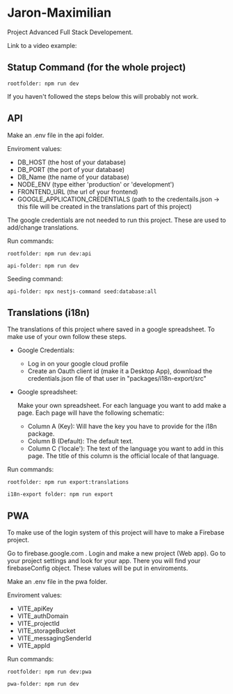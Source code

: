 # Jaron-Maximilian
Project Advanced Full Stack Developement.

Link to a video example:

## Statup Command (for the whole project)

    rootfolder: npm run dev

If you haven't followed the steps below this will probably not work.

## API

Make an .env file in the api folder.

Enviroment values:

- DB_HOST (the host of your database)
- DB_PORT (the port of your database)
- DB_Name  (the name of your database)
- NODE_ENV  (type either 'production' or 'development')
- FRONTEND_URL (the url of your frontend)
- GOOGLE_APPLICATION_CREDENTIALS (path to the credentails.json -> this file will be created in the translations part of this project)

The google credentials are not needed to run this project. These are used to add/change translations.

Run commands:

    rootfolder: npm run dev:api

    api-folder: npm run dev

Seeding command:

    api-folder: npx nestjs-command seed:database:all

## Translations (i18n)

The translations of this project where saved in a google spreadsheet. To make use of your own follow these steps.

- Google Credentials:

    - Log in on your google cloud profile
    - Create an Oauth client id (make it a Desktop App), download the credentials.json file of that user
      in "packages/i18n-export/src"
    
- Google spreadsheet:
    
    Make your own spreadsheet. For each language you want to add make a page. Each page will have the following schematic:
    - Column A (Key): Will have the key you have to provide for the i18n package.
    - Column B (Default): The default text.
    - Column C ('locale'): The text of the language you want to add in this page. The title of this column is the official locale of that language.

Run commands: 

    rootfolder: npm run export:translations

    i18n-export folder: npm run export

## PWA

To make use of the login system of this project will have to make a Firebase project.

Go to firebase.google.com . Login and make a new project (Web app). Go to your project settings and look for your app. There you will find your firebaseConfig object. These values will be put in enviroments.

Make an .env file in the pwa folder.

Enviroment values:

- VITE_apiKey
- VITE_authDomain
- VITE_projectId
- VITE_storageBucket
- VITE_messagingSenderId
- VITE_appId

Run commands:

    rootfolder: npm run dev:pwa
    
    pwa-folder: npm run dev